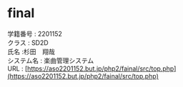 # final
学籍番号 : 2201152<br>
クラス : SD2D<br>
氏名  :杉田　翔哉<br>
システム名 : 楽曲管理システム<br>
URL : [https://aso2201152.but.jp/php2/fainal/src/top.php](https://aso2201152.but.jp/php2/fainal/src/top.php)
